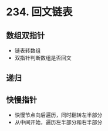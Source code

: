# 234. 回文链表

## 数组双指针

- 链表转数组
- 双指针判断数组是否回文

## 递归

## 快慢指针

- 快慢节点向后遍历，同时翻转左半部分
- 从中间开始，遍历左半部分和右半部分
